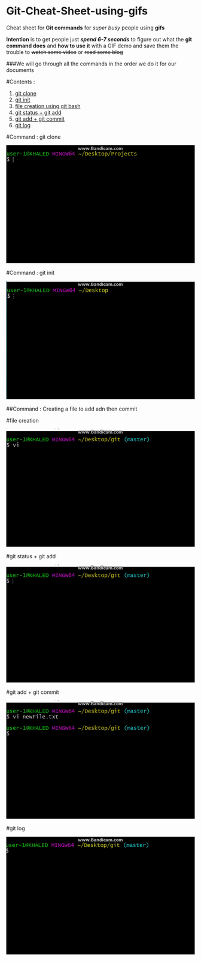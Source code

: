 # Git-Cheat-Sheet-using-gifs

Cheat sheet for **Git commands** for _super busy_ people using **gifs**  

**Intention** is to get people just **_spend 6-7 seconds_** to figure out what the **git command does** 
and **how to use it** with a GIF demo
and save them the trouble to ~~watch some video~~ or ~~read some blog~~

###We will go through all the commands in the order we do it for our documents

#Contents :
1. [git clone](#git-clone)
2. [git init](#git-init)
3. [file creation using git bash](#file-creation)
4. [git status + git add](#git-status+git-add)
5. [git add + git commit](#git-add+git-commit)
6. [git log](#git-log)


#Command : git clone<a name="git-clone"></a>

![git clone](https://github.com/khaledMohammed000/Git-Cheat-Sheet-using-gifs/blob/master/gifs/git-clone.gif "command : git clone")

#Command : git init<a name="git-init"></a>

![git init](https://github.com/khaledMohammed000/Git-Cheat-Sheet-using-gifs/blob/master/gifs/git-init.gif "command : git init")

##Command : Creating a file to add adn then commit

#file creation<a name="file-creation"></a>

 ![creating a file](https://github.com/khaledMohammed000/Git-Cheat-Sheet-using-gifs/blob/master/gifs/creating%20a%20file%20for%20commit.gif "command : creating a file")

#git status + git add<a name="git-status+git-add"></a>

![git status + git add](https://github.com/khaledMohammed000/Git-Cheat-Sheet-using-gifs/blob/master/gifs/git%20status%20and%20git-add.gif "command : git status + git add")

#git add + git commit<a name="git-add+git-commit"></a>

![git add + git commit](https://github.com/khaledMohammed000/Git-Cheat-Sheet-using-gifs/blob/master/gifs/Git-add%20and%20git-commit.gif "command : git add + git commit")

#git log<a name="git-log"></a>

![git log](https://github.com/khaledMohammed000/Git-Cheat-Sheet-using-gifs/blob/master/gifs/git-log.gif "command : git log")

